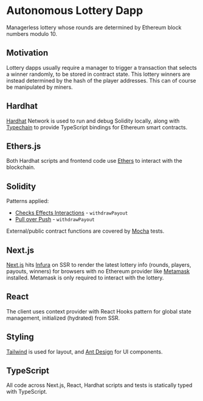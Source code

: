 # Autonomous Lottery Dapp

Managerless lottery whose rounds are determined by Ethereum block numbers modulo 10.

## Motivation

Lottery dapps usually require a manager to trigger a transaction that selects a winner randomly, to be stored in contract state. This lottery winners are instead determined by the hash of the player addresses. This can of course be manipulated by miners.

## Hardhat

[Hardhat](https://hardhat.org/) Network is used to run and debug Solidity locally, along with [Typechain](https://github.com/ethereum-ts/TypeChain) to provide TypeScript bindings for Ethereum smart contracts.

## Ethers.js

Both Hardhat scripts and frontend code use [Ethers](https://docs.ethers.io/) to interact with the blockchain.

## Solidity

Patterns applied:

- [Checks Effects Interactions](https://fravoll.github.io/solidity-patterns/checks_effects_interactions.html) - `withdrawPayout`
- [Pull over Push](https://github.com/fravoll/solidity-patterns/blob/master/docs/pull_over_push.md) - `withdrawPayout`

External/public contract functions are covered by [Mocha](https://mochajs.org/) tests.

## Next.js

[Next.js](https://nextjs.org/) hits [Infura](https://infura.io/) on SSR to render the latest lottery info (rounds, players, payouts, winners) for browsers with no Ethereum provider like [Metamask](https://metamask.io/) installed. Metamask is only required to interact with the lottery.

## React

The client uses context provider with React Hooks pattern for global state management, initialized (hydrated) from SSR.

## Styling

[Tailwind](https://tailwindcss.com/) is used for layout, and [Ant Design](https://ant.design/) for UI components.

## TypeScript

All code across Next.js, React, Hardhat scripts and tests is statically typed with TypeScript.
